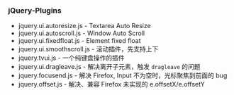 ### jQuery-Plugins
  * jquery.ui.autoresize.js     - Textarea Auto Resize
  * jquery.ui.autoscroll.js     - Window Auto Scroll
  * jquery.ui.fixedfloat.js     - Element fixed float
  * jquery.ui.smoothscroll.js   - 滚动插件，先支持上下
  * jquery.tvui.js              - 一个纯键盘操作的插件
  * jquery.ui.dragleave.js      - 解决离开子元素，触发 `dragleave` 的问题
  * jquery.focusend.js          - 解决 Firefox, Input 不为空时，光标聚焦到前面的 bug
  * jquery.offset.js            - 解决、兼容 Firefox 未实现的 e.offsetX/e.offsetY
